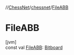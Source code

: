 //[ChessNet](../../index.md)/[chessnet](index.md)/[FileABB](-file-a-b-b.md)

# FileABB

[jvm]\
const val [FileABB](-file-a-b-b.md): [Bitboard](index.md#610777926%2FClasslikes%2F-1216412040)
